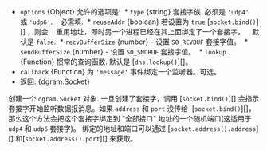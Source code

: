 <!-- YAML
added: v0.11.13
changes:
  - version: v8.6.0
    pr-url: https://github.com/nodejs/node/pull/14560
    description: The `lookup` option is supported.
  - version: v8.7.0
    pr-url: https://github.com/nodejs/node/pull/13623
    description: The `recvBufferSize` and `sendBufferSize` options are
                 supported now.
-->

* `options` {Object} 允许的选项是:
  * `type` {string} 套接字族. 必须是 `'udp4'` 或 `'udp6'`.
    必需填.
  * `reuseAddr` {boolean} 若设置为 `true` [`socket.bind()`][] ，则会
    重用地址，即时另一个进程已经在其上面绑定了一个套接字。
    默认是 `false`.
  * `recvBufferSize` {number} - 设置 `SO_RCVBUF` 套接字值。
  * `sendBufferSize` {number} - 设置 `SO_SNDBUF` 套接字值。
  * `lookup` {Function} 惯常的查询函数. 默认是 [`dns.lookup()`][]。
* `callback` {Function} 为 `'message'` 事件绑定一个监听器。可选。
* 返回: {dgram.Socket}

创建一个 `dgram.Socket` 对象. 一旦创建了套接字，调用
[`socket.bind()`][] 会指示套接字开始监听数据报消息。如果 `address` 和 `port` 没传给  [`socket.bind()`][]，
那么这个方法会把这个套接字绑定到 "全部接口" 地址的一个随机端口(这适用于 `udp4` 和 `udp6` 套接字)。
绑定的地址和端口可以通过 [`socket.address().address`][] 和[`socket.address().port`][] 来获取。
